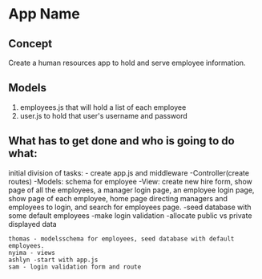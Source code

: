 # App Name

## Concept
Create a human resources app to hold and serve employee information.

## Models
1. employees.js that will hold a list of each employee
2. user.js to hold that user's username and password


## What has to get done and who is going to do what:
initial division of tasks:
    - create app.js and middleware
    -Controller(create routes)
    -Models: schema for employee
    -View: create new hire form, show page of all the employees, a manager login page, an employee login page, show page of each employee, home page directing managers and employees to login, and search for employees page.
    -seed database with some default employees
    -make login validation
    -allocate public vs private displayed data
    
    thomas - modelsschema for employees, seed database with default employees.
    nyima - views
    ashlyn -start with app.js
    sam - login validation form and route

